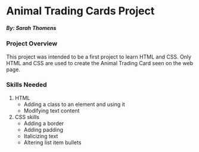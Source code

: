# Animal Trading Cards Project

##### By: Sarah Thomens

### Project Overview

This project was intended to be a first project to learn HTML and CSS. Only HTML and CSS are used to create the Animal Trading Card seen on the web page.

### Skills Needed

1. HTML
	* Adding a class to an element and using it
	* Modifying text content
2. CSS skills
	* Adding a border
	* Adding padding
	* Italicizing text
	* Altering list item bullets
